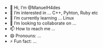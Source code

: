 - 👋 Hi, I’m @ManuelH4des
- 👀 I’m interested in ... C++, Pyhton, Ruby etc
- 🌱 I’m currently learning ... Linux
- 💞️ I’m looking to collaborate on ... 
- 📫 How to reach me ...
- 😄 Pronouns: ...
- ⚡ Fun fact: ...

<!---
ManuelH4des/ManuelH4des is a ✨ special ✨ repository because its `README.md` (this file) appears on your GitHub profile.
You can click the Preview link to take a look at your changes.
--->
